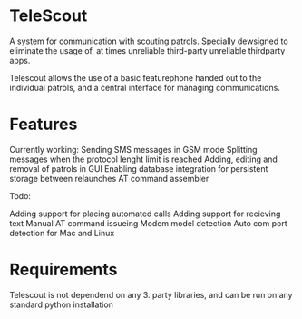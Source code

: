 # TeleScout

A system for communication with scouting patrols.
Specially dewsigned to eliminate the usage of, at times unreliable third-party unreliable thirdparty apps.

Telescout allows the use of a basic featurephone handed out to the individual patrols, and a central interface for managing communications.


# Features

Currently working:
Sending SMS messages in GSM mode
Splitting messages when the protocol lenght limit is reached
Adding, editing and removal of patrols in GUI
Enabling database integration for persistent storage between relaunches
AT command assembler

Todo:

Adding support for placing automated calls
Adding support for recieving text
Manual AT command issueing
Modem model detection
Auto com port detection for Mac and Linux

# Requirements
Telescout is not dependend on any 3. party libraries, and can be run on any standard python installation

